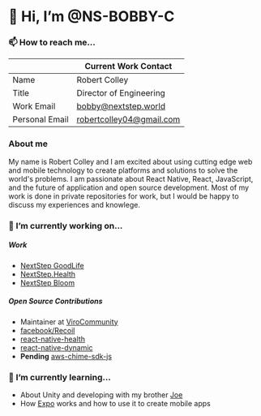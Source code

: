 

# 👋 Hi, I’m @NS-BOBBY-C

### 📫 How to reach me...

|                | Current Work Contact                                | 
| -------------- | ------------------------------------------------------- | 
| Name           | Robert Colley                                           | 
| Title          | Director of Engineering                                 | 
| Work Email     | [bobby@nextstep.world](mailto:bobby@nextstep.world)     |
| Personal Email | [robertcolley04@gmail.com](mailto:robertcolley04@gmail.com) |

### About me

My name is Robert Colley and I am excited about using cutting edge web and mobile technology to create platforms and solutions to solve the world's problems. I am passionate about React Native, React, JavaScript, and the future of application and open source development. Most of my work is done in private repositories for work, but I would be happy to discuss my experiences and knowlege.

### 🔭 I’m currently working on...

##### Work

- [NextStep GoodLife](https://nextstepgoodife.com)
- [NextStep.Health](https://nextstep.health)
- [NextStep Bloom](https://nextstepbloom.com)

##### Open Source Contributions

- Maintainer at [ViroCommunity](https://github.com/ViroCommunity)
- [facebook/Recoil](https://github.com/facebookexperimental/Recoil)
- [react-native-health](https://github.com/agencyenterprise/react-native-health)
- [react-native-dynamic](https://github.com/codemotionapps/react-native-dynamic)
- __Pending__ [aws-chime-sdk-js](https://github.com/aws/amazon-chime-sdk-js)

### 🌱 I’m currently learning...

- About Unity and developing with my brother [Joe](https://github.com/JoeThCo)
- How [Expo](https://github.com/expo/expo) works and how to use it to create mobile apps

